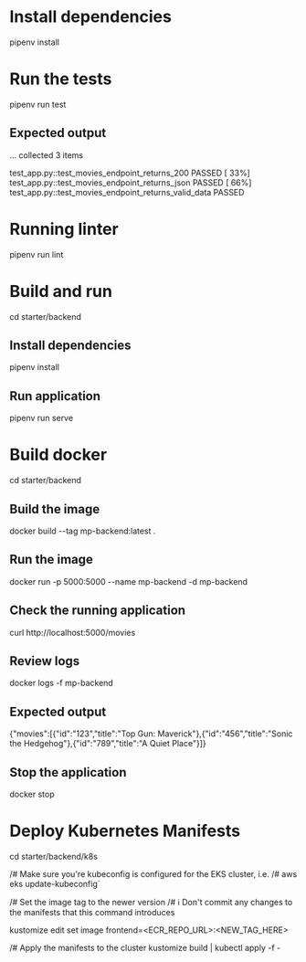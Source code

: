 # Install dependencies
pipenv install

# Run the tests
pipenv run test

## Expected output
...
collected 3 items

test_app.py::test_movies_endpoint_returns_200 PASSED                                                                                              [ 33%]
test_app.py::test_movies_endpoint_returns_json PASSED                                                                                             [ 66%]
test_app.py::test_movies_endpoint_returns_valid_data PASSED  

# Running linter
pipenv run lint

# Build and run
cd starter/backend

## Install dependencies
pipenv install

## Run application
pipenv run serve

# Build docker
cd starter/backend

## Build the image
docker build --tag mp-backend:latest .

## Run the image
docker run -p 5000:5000 --name mp-backend -d mp-backend

## Check the running application
curl http://localhost:5000/movies

## Review logs
docker logs -f mp-backend

## Expected output
{"movies":[{"id":"123","title":"Top Gun: Maverick"},{"id":"456","title":"Sonic the Hedgehog"},{"id":"789","title":"A Quiet Place"}]}

## Stop the application
docker stop

# Deploy Kubernetes Manifests
cd starter/backend/k8s

/# Make sure you're kubeconfig is configured for the EKS cluster, i.e.
/# aws eks update-kubeconfig`

/# Set the image tag to the newer version
/# ℹ️ Don't commit any changes to the manifests that this command introduces

kustomize edit set image frontend=<ECR_REPO_URL>:<NEW_TAG_HERE>

/# Apply the manifests to the cluster
kustomize build | kubectl apply -f -